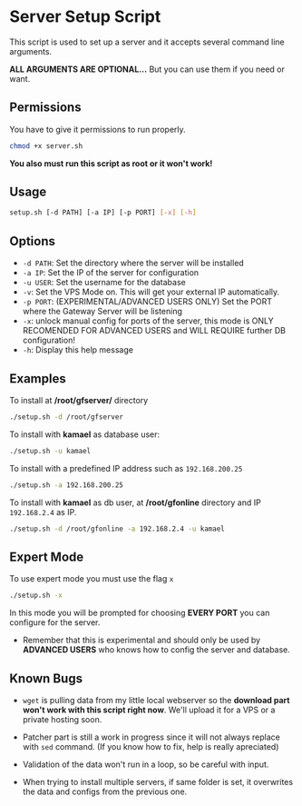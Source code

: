 # Server Setup Script

This script is used to set up a server and it accepts several command line arguments.

**ALL ARGUMENTS ARE OPTIONAL...** But you can use them if you need or want.

## Permissions

You have to give it permissions to run properly.

```sh
chmod +x server.sh
```

**You also must run this script as root or it won't work!**

## Usage

```sh
setup.sh [-d PATH] [-a IP] [-p PORT] [-x] [-h]
```

## Options

- `-d PATH`: Set the directory where the server will be installed
- `-a IP`: Set the IP of the server for configuration
- `-u USER`: Set the username for the database
- `-v`: Set the VPS Mode on. This will get your external IP automatically.
- `-p PORT`: (EXPERIMENTAL/ADVANCED USERS ONLY) Set the PORT where the Gateway Server will be listening
- `-x`: unlock manual config for ports of the server, this mode is ONLY RECOMENDED FOR ADVANCED USERS and WILL REQUIRE further DB configuration!
- `-h`: Display this help message

## Examples

To install at **/root/gfserver/** directory

```sh
./setup.sh -d /root/gfserver
```

To install with **kamael** as database user:

```sh
./setup.sh -u kamael
```

To install with a predefined IP address such as `192.168.200.25`

```sh
./setup.sh -a 192.168.200.25
```

To install with **kamael** as db user, at **/root/gfonline** directory and IP `192.168.2.4` as IP.

```sh
./setup.sh -d /root/gfonline -a 192.168.2.4 -u kamael
```

## Expert Mode

To use expert mode you must use the flag `x`

```sh
./setup.sh -x 
```

In this mode you will be prompted for choosing **EVERY PORT** you can configure for the server. 

- Remember that this is experimental and should only be used by **ADVANCED USERS** who knows how to config the server and database.

## Known Bugs

- `wget` is pulling data from my little local webserver so the **download part won't work with this script right now**. We'll upload it for a VPS or a private hosting soon.

- Patcher part is still a work in progress since it will not always replace with `sed` command. (If you know how to fix, help is really apreciated)

- Validation of the data won't run in a loop, so be careful with input.

- When trying to install multiple servers, if same folder is set, it overwrites the data and configs from the previous one.

